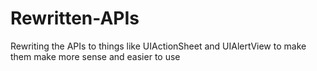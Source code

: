 Rewritten-APIs
==============

Rewriting the APIs to things like UIActionSheet and UIAlertView to make them make more sense and easier to use
